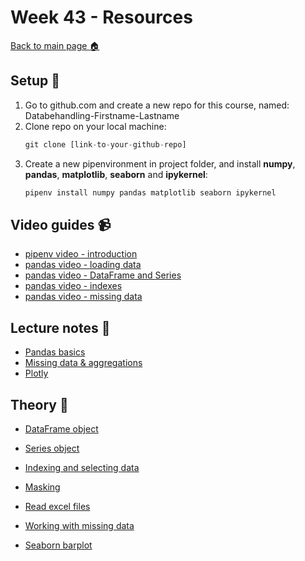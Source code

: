 # Week 43 - Resources

[Back to main page :house:](https://github.com/everyloop/Databehandling-AI23)

## Setup :wrench:

1. Go to github.com and create a new repo for this course, named: Databehandling-Firstname-Lastname
2. Clone repo on your local machine: 
   ```python
   git clone [link-to-your-github-repo]
   ```  
3. Create a new pipenvironment in project folder, and install **numpy**, **pandas**, **matplotlib**, **seaborn** and **ipykernel**: 
   ```python 
   pipenv install numpy pandas matplotlib seaborn ipykernel
   ``` 

## Video guides :video_camera:

- [pipenv video - introduction][pipenv_vid]
- [pandas video - loading data][pandas_vid_load_data]
- [pandas video - DataFrame and Series][pandas_vid_df]
- [pandas video - indexes][pandas_vid_index]
- [pandas video - missing data][pandas_vid_nan]



[pipenv_vid]: https://www.youtube.com/watch?v=6Qmnh5C4Pmo
[pandas_vid_load_data]: https://www.youtube.com/watch?v=ZyhVh-qRZPA&t=450s
[pandas_vid_df]: https://www.youtube.com/watch?v=zmdjNSmRXF4
[pandas_vid_index]: https://www.youtube.com/watch?v=W9XjRYFkkyw&list=RDCMUCCezIgC97PvUuR4_gbFUs5g&index=3
[pandas_vid_nan]: https://www.youtube.com/watch?v=KdmPHEnPJPs&list=RDCMUCCezIgC97PvUuR4_gbFUs5g&index=9

## Lecture notes :book:

- [Pandas basics](https://github.com/kokchun/Databehandling-AI22/blob/main/Lectures/L0-pandas-basics.ipynb)
- [Missing data & aggregations](https://github.com/kokchun/Databehandling-AI22/blob/main/Lectures/L1-missing-aggregation.ipynb)
- [Plotly](https://github.com/kokchun/Databehandling-AI22/blob/main/Lectures/L2-plotly-express.ipynb)

## Theory :book:

- [DataFrame object](https://pandas.pydata.org/pandas-docs/stable/reference/api/pandas.DataFrame.html?highlight=dataframe#pandas.DataFrame)

- [Series object](https://pandas.pydata.org/pandas-docs/stable/reference/api/pandas.Series.html?highlight=series#pandas.Series)

- [Indexing and selecting data](https://pandas.pydata.org/pandas-docs/stable/user_guide/indexing.html)

- [Masking](https://pandas.pydata.org/docs/reference/api/pandas.DataFrame.mask.html)

- [Read excel files](https://pandas.pydata.org/docs/reference/api/pandas.read_excel.html)

- [Working with missing data](https://pandas.pydata.org/pandas-docs/stable/user_guide/missing_data.html)

- [Seaborn barplot](https://seaborn.pydata.org/generated/seaborn.barplot.html)
